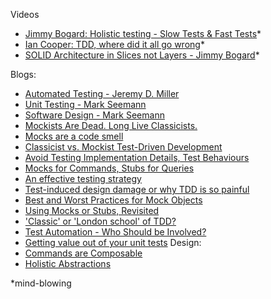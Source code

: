 Videos
- [Jimmy Bogard: Holistic testing - Slow Tests & Fast Tests](https://vimeo.com/68390508)*
- [Ian Cooper: TDD, where did it all go wrong](https://vimeo.com/68375232)*
- [SOLID Architecture in Slices not Layers - Jimmy Bogard](https://vimeo.com/album/3874231/video/131633177)*

Blogs:
- [Automated Testing - Jeremy D. Miller](https://jeremydmiller.com/category/automated-testing/)
- [Unit Testing - Mark Seemann](http://blog.ploeh.dk/tags/#Unit%20Testing-ref)
- [Software Design - Mark Seemann](http://blog.ploeh.dk/tags/#Software%20Design-ref)
- [Mockists Are Dead. Long Live Classicists.](https://www.thoughtworks.com/insights/blog/mockists-are-dead-long-live-classicists)
- [Mocks are a code smell](http://codebetter.com/gregyoung/2008/02/13/mocks-are-a-code-smell/)
- [Classicist vs. Mockist Test-Driven Development](http://codebetter.com/iancooper/2008/02/04/classicist-vs-mockist-test-driven-development/)
- [Avoid Testing Implementation Details, Test Behaviours](http://codebetter.com/iancooper/2011/10/06/avoid-testing-implementation-details-test-behaviours/)
- [Mocks for Commands, Stubs for Queries](http://blog.ploeh.dk/2013/10/23/mocks-for-commands-stubs-for-queries/)
- [An effective testing strategy](https://lostechies.com/jimmybogard/2010/08/25/an-effective-testing-strategy/)
- [Test-induced design damage or why TDD is so painful](http://enterprisecraftsmanship.com/2015/06/29/test-induced-design-damage-or-why-tdd-is-so-painful/)
- [Best and Worst Practices for Mock Objects](http://codebetter.com/jeremymiller/2006/01/10/best-and-worst-practices-for-mock-objects/)
- [Using Mocks or Stubs, Revisited](https://jeremydmiller.com/2016/05/05/using-mocks-or-stubs-revisited/)
- ['Classic' or  'London school' of TDD?](http://codemanship.co.uk/parlezuml/blog/?postid=987)
- [Test Automation - Who Should be Involved?](https://www.thoughtworks.com/de/insights/blog/test-automation-who-should-be-involved)
- [Getting value out of your unit tests](https://lostechies.com/jimmybogard/2008/12/19/getting-value-out-of-your-unit-tests/)
Design:
- [Commands are Composable](http://blog.ploeh.dk/2011/03/22/CommandsareComposable/)
- [Holistic Abstractions](http://scrapbook.qujck.com/holistic-abstractions-take-2/)

*mind-blowing
